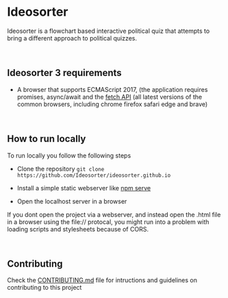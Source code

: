 # Ideosorter
Ideosorter is a flowchart based interactive political quiz that attempts to bring a different approach to political quizzes.

<br />

## Ideosorter 3 requirements
 - A browser that supports ECMAScript 2017, (the application requires promises, async/await and the [fetch API](https://developer.mozilla.org/en-US/docs/Web/API/Fetch_API) (all latest versions of the common browsers, including chrome firefox safari edge and brave)

<br />

## How to run locally
To run locally you follow the following steps
 - Clone the repository `git clone https://github.com/Ideosorter/ideosorter.github.io`

 - Install a simple static webserver like [npm serve](https://www.npmjs.com/package/serve)

 - Open the localhost server in a browser

If you dont open the project via a webserver, and instead open the .html file in a browser using the file:// protocal, you might run into a problem with loading scripts and stylesheets because of CORS.

<br />

## Contributing
 Check the [CONTRIBUTING.md](https://github.com/Ideosorter/ideosorter.github.io/blob/master/CONTRIBUTING.md) file for intructions and guidelines on contributing to this project
